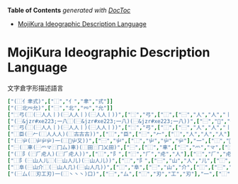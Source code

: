 <!-- START doctoc generated TOC please keep comment here to allow auto update -->
<!-- DON'T EDIT THIS SECTION, INSTEAD RE-RUN doctoc TO UPDATE -->
**Table of Contents**  *generated with [DocToc](https://github.com/thlorenz/doctoc)*

- [MojiKura Ideographic Description Language](#mojikura-ideographic-description-language)

<!-- END doctoc generated TOC please keep comment here to allow auto update -->



# MojiKura Ideographic Description Language

文字倉字形描述語言

```coffee
["(⿰亻聿式)",["⿰","亻","聿","式"]]
["(⿱北㓁允)",["⿱","北","㓁","允"]]
["⿹弓(⿰(⿱人人丨)(⿱人人丨)(⿱人人丨))",["⿹","弓",["⿰",["⿱","人","人","丨"],["⿱","人","人","丨"],["⿱","人","人","丨"]]]]
["(⿱&jzr#xe223;一八⿰(⿱&jzr#xe223;一八)(⿱&jzr#xe223;一八))",["⿱","","一","八",["⿰",["⿱","","一","八"],["⿱","","一","八"]]]]
["⿹弓(⿰(⿱人人丨)(⿱人人丨)(⿱人人丨))",["⿹","弓",["⿰",["⿱","人","人","丨"],["⿱","人","人","丨"],["⿱","人","人","丨"]]]]
["⿰臣(⿱𠂉(⿰人人人)(⿰古古古))",["⿰","臣",["⿱","𠂉",["⿰","人","人","人"],["⿰","古","古","古"]]]]
["(⿱屮(⿰屮屮屮)一(⿰𠂈屮又))",["⿱","屮",["⿰","屮","屮","屮"],"一",["⿰","𠂈","屮","又"]]]
["⿱(⿰車(⿱爫龴⿵冂厶)車)(⿰田⿵冂乂田)",["⿱",["⿰","車",["⿱","爫","龴",["⿵","冂","厶"]],"車"],["⿰","田",["⿵","冂","乂"],"田"]]]
["(⿰阝(⿸𠂆虍人)(⿸𠂆虍人))",["⿰","阝",["⿸","𠂆","虍","人"],["⿸","𠂆","虍","人"]]]
["⿰阝(⿱山人儿⿰(⿱山人儿)(⿱山人儿))",["⿰","阝",["⿱","山","人","儿",["⿰",["⿱","山","人","儿"],["⿱","山","人","儿"]]]]]
["⿰阜(⿱山介⿰(⿱山人几)(⿱山人几))",["⿰","阜",["⿱","山","介",["⿰",["⿱","山","人","几"],["⿱","山","人","几"]]]]]
["(⿱厶(⿰刃工刃)一(⿰丶丶丶)口)",["⿱","厶",["⿰","刃","工","刃"],"一",["⿰","丶","丶","丶"],"口"]]
```
